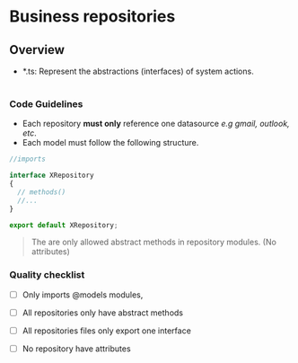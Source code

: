 # Business repositories

## Overview
  - *.ts:  Represent the abstractions (interfaces) of system actions.
<br/><br/>

### Code Guidelines

- Each repository **must only** reference one datasource *e.g gmail, outlook, etc*.
- Each model must follow the following structure.
```typescript
//imports

interface XRepository
{
  // methods()
  //...
}

export default XRepository;
```
  > The are only allowed abstract methods in repository modules. (No attributes)

### Quality checklist

- [ ] Only imports @models modules,
- [ ] All repositories only have abstract methods
-[ ] All repositories files only export one interface
- [ ] No repository have attributes


